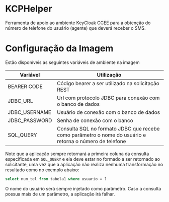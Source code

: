 # KCPHelper

Ferramenta de apoio ao ambiente KeyCloak CCEE para a obtenção do número de telefone do usuário (agente)
que deverá receber o SMS.

# Configuração da Imagem

Estão disponíveis as seguintes variáveis de ambiente na imagem

Variável|Utilização
--|--
BEARER CODE|Código bearer a ser utilizado na solicitação REST
JDBC_URL| Url com protocolo JDBC para conexão com o banco de dados
JDBC_USERNAME|Usuário de conexão com o banco de dados
JDBC_PASSWORD| Senha de conexão com o banco
SQL_QUERY|Consulta SQL no formato JDBC que recebe como parâmetro o nome do usuário e retorna o número de telefone

Note que a aplicação sempre retornará a primeira coluna da consulta especificada em ```SQL_QUERY``` e ela deve estar no formado a ser retornado ao solicitante, uma vez que a aplicação não realiza nenhuma transformação no resultado como no exemplo abaixo:

```sql
select num_tel from tabela1 where usuario = ?
```

O nome do usuário será sempre injetado como parâmetro. Caso a consulta possua mais de um parâmetro, a aplicação irá falhar.
